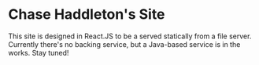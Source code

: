 # Chase Haddleton's Site

This site is designed in React.JS to be a served statically from a file server. Currently
there's no backing service, but a Java-based service is in the works. Stay tuned!